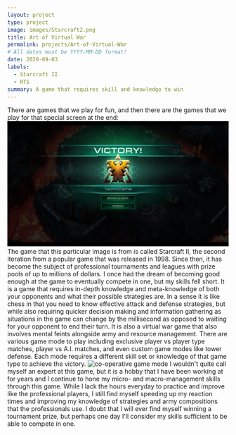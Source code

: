 ```yaml
---
layout: project
type: project
image: images/Starcraft2.png
title: Art of Virtual War
permalink: projects/Art-of-Virtual-War
# All dates must be YYYY-MM-DD format!
date: 2020-09-03
labels:
  - Starcraft II
  - RTS
summary: A game that requires skill and knowledge to win
---
```

There are games that we play for fun, and then there are the games that we play for that special screen at the end:
![Victory](/images/victory.png)
The game that this particular image is from is called Starcraft II, the second iteration from a popular game that was released in 1998. Since then, it has become the subject of professional tournaments and leagues with prize pools of up to millions of dollars. I once had the dream of becoming good enough at the game to eventually compete in one, but my skills fell short. It is a game that requires in-depth knowledge and meta-knowledge of both your opponents and what their possible strategies are. In a sense it is like chess in that you need to know effective attack and defense strategies, but while also requiring quicker decision making and information gathering as situations in the game can change by the millisecond as opposed to waiting for your opponent to end their turn. It is also a virtual war game that also involves mental feints alongside army and resource management. 
There are various game mode to play including exclusive player vs player type matches, player vs A.I. matches, and even custom game modes like tower defense. Each mode requires a different skill set or knowledge of that game type to achieve the victory. 
![co-operative game mode](/images/co-op.png)
I wouldn't quite call myself an expert at this game, but it is a hobby that I have been working at for years and I continue to hone my micro- and macro-management skills through this game. While I lack the hours everyday to practice and improve like the professional players, I still find myself speeding up my reaction times and improving my knowledge of strategies and army compositions that the professionals use. I doubt that I will ever find myself winning a tournament prize, but perhaps one day I'll consider my skills sufficient to be able to compete in one. 
